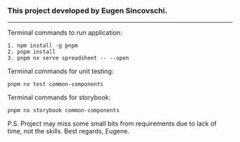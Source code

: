 ### This project developed by Eugen Sincovschi.

---

Terminal commands to run application:

    1. npm install -g pnpm
    2. pnpm install
    3. pnpm nx serve spreadsheet -- --open

Terminal commands for unit testing:

    pnpm nx test common-components

Terminal commands for storybook:

    pnpm nx storybook common-components

P.S. Project may miss some small bits from requirements due to lack of time, not the skills.
Best regards, Eugene.
